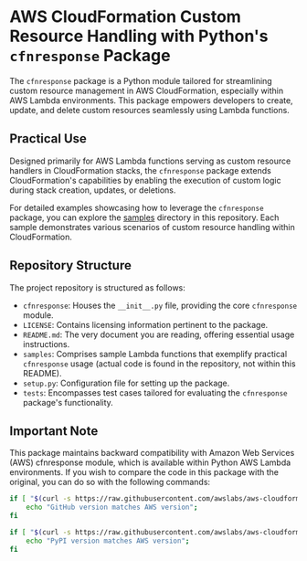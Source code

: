 # AWS CloudFormation Custom Resource Handling with Python's `cfnresponse` Package

The `cfnresponse` package is a Python module tailored for streamlining custom resource management in AWS CloudFormation, especially within AWS Lambda environments. This package empowers developers to create, update, and delete custom resources seamlessly using Lambda functions.

## Practical Use

Designed primarily for AWS Lambda functions serving as custom resource handlers in CloudFormation stacks, the `cfnresponse` package extends CloudFormation's capabilities by enabling the execution of custom logic during stack creation, updates, or deletions.

For detailed examples showcasing how to leverage the `cfnresponse` package, you can explore the [samples](https://github.com/ggiallo28/cfnresponse/tree/907255318ae6bea3729818036c20c323f5790952/samples) directory in this repository. Each sample demonstrates various scenarios of custom resource handling within CloudFormation.

## Repository Structure

The project repository is structured as follows:

- `cfnresponse`: Houses the `__init__.py` file, providing the core `cfnresponse` module.
- `LICENSE`: Contains licensing information pertinent to the package.
- `README.md`: The very document you are reading, offering essential usage instructions.
- `samples`: Comprises sample Lambda functions that exemplify practical `cfnresponse` usage (actual code is found in the repository, not within this README).
- `setup.py`: Configuration file for setting up the package.
- `tests`: Encompasses test cases tailored for evaluating the `cfnresponse` package's functionality.

## Important Note

This package maintains backward compatibility with Amazon Web Services (AWS) cfnresponse module, which is available within Python AWS Lambda environments. If you wish to compare the code in this package with the original, you can do so with the following commands:

```bash
if [ "$(curl -s https://raw.githubusercontent.com/awslabs/aws-cloudformation-templates/master/aws/services/CloudFormation/MacrosExamples/StackMetrics/lambda/cfnresponse.py | sha256sum)" = "$(curl -s https://raw.githubusercontent.com/gene1wood/cfnresponse/master/cfnresponse/__init__.py | sha256sum)" ]; then
    echo "GitHub version matches AWS version";
fi

if [ "$(curl -s https://raw.githubusercontent.com/awslabs/aws-cloudformation-templates/master/aws/services/CloudFormation/MacrosExamples/StackMetrics/lambda/cfnresponse.py | sha256sum)" = "$(wget --quiet https://files.pythonhosted.org/packages/03/69/2d3fafdf434a0d8ef62a5c1fa09feda25b31fad4db20c54ed067054f9b95/cfnresponse-1.1.2-py2.py3-none-any.whl && unzip -p cfnresponse-1.1.2-py2.py3-none-any.whl cfnresponse/__init__.py | sha256sum && rm cfnresponse-1.1.2-py2.py3-none-any.whl)" ]; then
    echo "PyPI version matches AWS version";
fi
```
